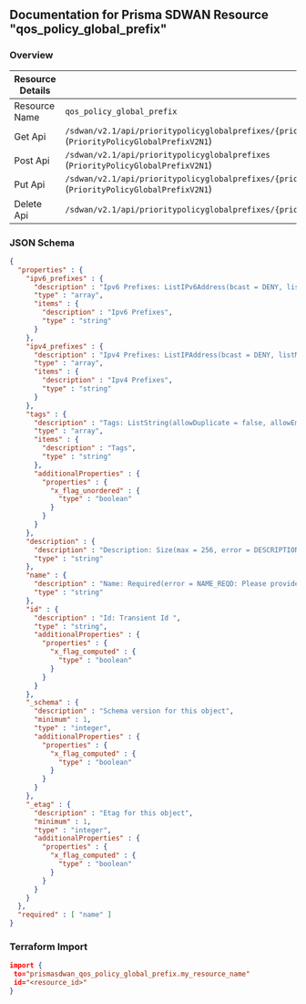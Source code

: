 ## Documentation for Prisma SDWAN Resource "qos_policy_global_prefix"

### Overview

| Resource Details | |
| ------------- | ------------- |
| Resource Name | `qos_policy_global_prefix` |
| Get Api  | `/sdwan/v2.1/api/prioritypolicyglobalprefixes/{priority_policy_id}` (`PriorityPolicyGlobalPrefixV2N1`) |
| Post Api  | `/sdwan/v2.1/api/prioritypolicyglobalprefixes` (`PriorityPolicyGlobalPrefixV2N1`) |
| Put Api  | `/sdwan/v2.1/api/prioritypolicyglobalprefixes/{priority_policy_id}` (`PriorityPolicyGlobalPrefixV2N1`) |
| Delete Api  | `/sdwan/v2.1/api/prioritypolicyglobalprefixes/{priority_policy_id}` |


### JSON Schema

```json
{
  "properties" : {
    "ipv6_prefixes" : {
      "description" : "Ipv6 Prefixes: ListIPv6Address(bcast = DENY, listMaxSize = 0, error = INVALID_IPV6_PREFIX: Invalid ipv6 prefix, required = false, type = GATEWAYCIDRV6) ",
      "type" : "array",
      "items" : {
        "description" : "Ipv6 Prefixes",
        "type" : "string"
      }
    },
    "ipv4_prefixes" : {
      "description" : "Ipv4 Prefixes: ListIPAddress(bcast = DENY, listMaxSize = 0, error = INVALID_PREFIX: Prefix is not valid OR not within the valid prefix range., required = false, type = PREFIXCIDR_ALL) ",
      "type" : "array",
      "items" : {
        "description" : "Ipv4 Prefixes",
        "type" : "string"
      }
    },
    "tags" : {
      "description" : "Tags: ListString(allowDuplicate = false, allowEmpty = true, allowNull = true, length = 128, listMaxSize = 10, error = INVALID_TAG: Maximum 10 Unique tags of length 1024 each are allowed, noTrim = false, regex = [^,\\\\s]+, required = false) ",
      "type" : "array",
      "items" : {
        "description" : "Tags",
        "type" : "string"
      },
      "additionalProperties" : {
        "properties" : {
          "x_flag_unordered" : {
            "type" : "boolean"
          }
        }
      }
    },
    "description" : {
      "description" : "Description: Size(max = 256, error = DESCRIPTION_EXCEEDS_LIMIT: Description length exceeds limit, min = 0) ",
      "type" : "string"
    },
    "name" : {
      "description" : "Name: Required(error = NAME_REQD: Please provide resource name.) Size(max = 128, error = NAME_EXCEEDS_LIMIT: Name of the resource exceeds limit., min = 0) ",
      "type" : "string"
    },
    "id" : {
      "description" : "Id: Transient Id ",
      "type" : "string",
      "additionalProperties" : {
        "properties" : {
          "x_flag_computed" : {
            "type" : "boolean"
          }
        }
      }
    },
    "_schema" : {
      "description" : "Schema version for this object",
      "minimum" : 1,
      "type" : "integer",
      "additionalProperties" : {
        "properties" : {
          "x_flag_computed" : {
            "type" : "boolean"
          }
        }
      }
    },
    "_etag" : {
      "description" : "Etag for this object",
      "minimum" : 1,
      "type" : "integer",
      "additionalProperties" : {
        "properties" : {
          "x_flag_computed" : {
            "type" : "boolean"
          }
        }
      }
    }
  },
  "required" : [ "name" ]
}
```

### Terraform Import
```json
import {
 to="prismasdwan_qos_policy_global_prefix.my_resource_name"
 id="<resource_id>"
}
```

